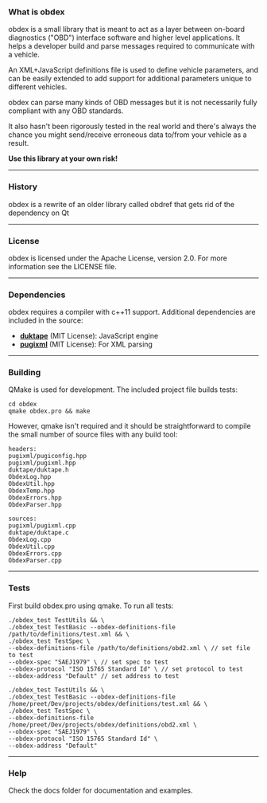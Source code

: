 ### What is obdex
obdex is a small library that is meant to act as a layer between 
on-board diagnostics ("OBD") interface software and higher level 
applications. It helps a developer build and parse messages 
required to communicate with a vehicle. 

An XML+JavaScript definitions file is used to define vehicle parameters, 
and can be easily extended to add support for additional parameters 
unique to different vehicles.

obdex can parse many kinds of OBD messages but it is not necessarily fully compliant with any OBD standards.

It also hasn't been rigorously tested in the real world and there's always the chance you might send/receive erroneous data to/from your vehicle as a result.

**Use this library at your own risk!**
***
### History
obdex is a rewrite of an older library called obdref that gets rid of the dependency on Qt
***
### License
obdex is licensed under the Apache License, version 2.0. For more information see the LICENSE file.
***
### Dependencies
obdex requires a compiler with c++11 support. Additional dependencies are included in the source:

* [**duktape**](http://duktape.org) (MIT License): JavaScript engine
* [**pugixml**](http://pugixml.org) (MIT License): For XML parsing
***
### Building
QMake is used for development. The included project file builds tests:

    cd obdex
    qmake obdex.pro && make
    
However, qmake isn't required and it should be straightforward to compile the small number of source files with any build tool:

    headers:
    pugixml/pugiconfig.hpp
    pugixml/pugixml.hpp
    duktape/duktape.h
    ObdexLog.hpp
    ObdexUtil.hpp
    ObdexTemp.hpp
    ObdexErrors.hpp
    ObdexParser.hpp
    
    sources:
    pugixml/pugixml.cpp
    duktape/duktape.c
    ObdexLog.cpp
    ObdexUtil.cpp
    ObdexErrors.cpp
    ObdexParser.cpp  
***
### Tests
First build obdex.pro using qmake. To run all tests:

	./obdex_test TestUtils && \
	./obdex_test TestBasic --obdex-definitions-file /path/to/definitions/test.xml && \
	./obdex_test TestSpec \
	--obdex-definitions-file /path/to/definitions/obd2.xml \ // set file to test
	--obdex-spec "SAEJ1979" \ // set spec to test
	--obdex-protocol "ISO 15765 Standard Id" \ // set protocol to test
	--obdex-address "Default" // set address to test
	
	./obdex_test TestUtils && \
	./obdex_test TestBasic --obdex-definitions-file /home/preet/Dev/projects/obdex/definitions/test.xml && \
	./obdex_test TestSpec \
	--obdex-definitions-file /home/preet/Dev/projects/obdex/definitions/obd2.xml \
	--obdex-spec "SAEJ1979" \
	--obdex-protocol "ISO 15765 Standard Id" \
	--obdex-address "Default"

***
### Help
Check the docs folder for documentation and examples. 

